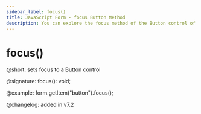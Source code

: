 ```yaml
---
sidebar_label: focus()
title: JavaScript Form - focus Button Method 
description: You can explore the focus method of the Button control of Form in the documentation of the DHTMLX JavaScript UI library. Browse developer guides and API reference, try out code examples and live demos, and download a free 30-day evaluation version of DHTMLX Suite 7.
---
```


# focus()

@short: sets focus to a Button control

@signature: focus(): void;

@example:
form.getItem("button").focus();

@changelog: added in v7.2

